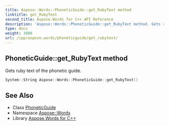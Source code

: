 ```yaml
---
title: Aspose::Words::PhoneticGuide::get_RubyText method
linktitle: get_RubyText
second_title: Aspose.Words for C++ API Reference
description: 'Aspose::Words::PhoneticGuide::get_RubyText method. Gets ruby text of the phonetic guide in C++.'
type: docs
weight: 3000
url: /cpp/aspose.words/phoneticguide/get_rubytext/
---
```

## PhoneticGuide::get_RubyText method


Gets ruby text of the phonetic guide.

```cpp
System::String Aspose::Words::PhoneticGuide::get_RubyText()
```

## See Also

* Class [PhoneticGuide](../)
* Namespace [Aspose::Words](../../)
* Library [Aspose.Words for C++](../../../)
